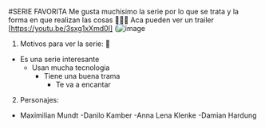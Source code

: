 #SERIE FAVORITA 
Me gusta muchisimo la serie por lo que se trata y la forma en que realizan las cosas 🧑‍💻🤑
Aca pueden ver un trailer [https://youtu.be/3sxg1xXmd0I]
(![image](https://user-images.githubusercontent.com/124699700/218778787-190efa95-a9db-46a5-b833-72e6d3f80f81.png)
1.  Motivos para ver la serie: 🤩
- Es una serie interesante 
   - Usan mucha tecnologia 
     - Tiene una buena trama 
       - Te va a encantar
2. Personajes: 
- Maximilian Mundt
   -Danilo Kamber
     -Anna Lena Klenke
       -Damian Hardung

